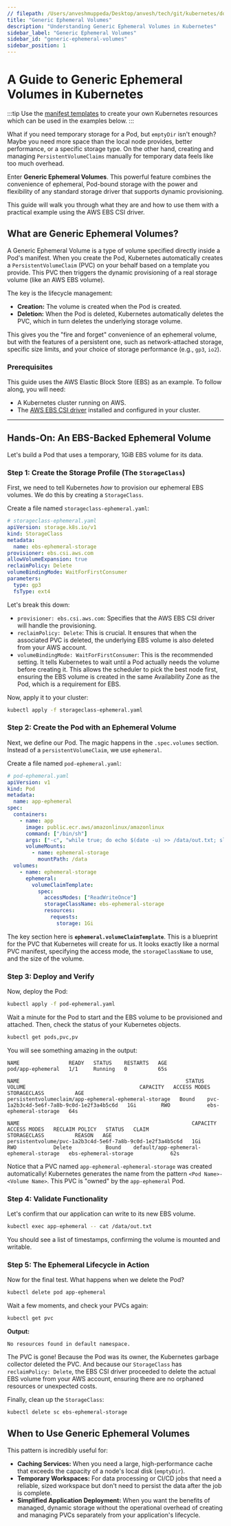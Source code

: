 ```yaml
---
// filepath: /Users/anveshmuppeda/Desktop/anvesh/tech/git/kubernetes/docs/014-storage/002-generic-ephemeral-volumes.md
title: "Generic Ephemeral Volumes"
description: "Understanding Generic Ephemeral Volumes in Kubernetes"
sidebar_label: "Generic Ephemeral Volumes"
sidebar_id: "generic-ephemeral-volumes"
sidebar_position: 1
---  
```


# A Guide to Generic Ephemeral Volumes in Kubernetes

:::tip
Use the [manifest templates](https://github.com/anveshmuppeda/kubernetes/tree/feature/docs_update/docs/014-storage/manifests) to create your own Kubernetes resources which can be used in the examples below.
:::

What if you need temporary storage for a Pod, but `emptyDir` isn't enough? Maybe you need more space than the local node provides, better performance, or a specific storage type. On the other hand, creating and managing `PersistentVolumeClaims` manually for temporary data feels like too much overhead.

Enter **Generic Ephemeral Volumes**. This powerful feature combines the convenience of ephemeral, Pod-bound storage with the power and flexibility of any standard storage driver that supports dynamic provisioning.

This guide will walk you through what they are and how to use them with a practical example using the AWS EBS CSI driver.

## What are Generic Ephemeral Volumes?

A Generic Ephemeral Volume is a type of volume specified directly inside a Pod's manifest. When you create the Pod, Kubernetes automatically creates a `PersistentVolumeClaim` (PVC) on your behalf based on a template you provide. This PVC then triggers the dynamic provisioning of a real storage volume (like an AWS EBS volume).

The key is the lifecycle management:

  * **Creation:** The volume is created when the Pod is created.
  * **Deletion:** When the Pod is deleted, Kubernetes automatically deletes the PVC, which in turn deletes the underlying storage volume.

This gives you the "fire and forget" convenience of an ephemeral volume, but with the features of a persistent one, such as network-attached storage, specific size limits, and your choice of storage performance (e.g., `gp3`, `io2`).

### Prerequisites

This guide uses the AWS Elastic Block Store (EBS) as an example. To follow along, you will need:

  * A Kubernetes cluster running on AWS.
  * The [AWS EBS CSI driver](https://github.com/kubernetes-sigs/aws-ebs-csi-driver) installed and configured in your cluster.

-----

## Hands-On: An EBS-Backed Ephemeral Volume

Let's build a Pod that uses a temporary, 1GiB EBS volume for its data.

### Step 1: Create the Storage Profile (The `StorageClass`)

First, we need to tell Kubernetes *how* to provision our ephemeral EBS volumes. We do this by creating a `StorageClass`.

Create a file named `storageclass-ephemeral.yaml`:

```yaml
# storageclass-ephemeral.yaml
apiVersion: storage.k8s.io/v1
kind: StorageClass
metadata:
  name: ebs-ephemeral-storage
provisioner: ebs.csi.aws.com
allowVolumeExpansion: true
reclaimPolicy: Delete
volumeBindingMode: WaitForFirstConsumer
parameters:
  type: gp3
  fsType: ext4
```

Let's break this down:

  * `provisioner: ebs.csi.aws.com`: Specifies that the AWS EBS CSI driver will handle the provisioning.
  * `reclaimPolicy: Delete`: This is crucial. It ensures that when the associated PVC is deleted, the underlying EBS volume is also deleted from your AWS account.
  * `volumeBindingMode: WaitForFirstConsumer`: This is the recommended setting. It tells Kubernetes to wait until a Pod actually needs the volume before creating it. This allows the scheduler to pick the best node first, ensuring the EBS volume is created in the same Availability Zone as the Pod, which is a requirement for EBS.

Now, apply it to your cluster:

```bash
kubectl apply -f storageclass-ephemeral.yaml
```

### Step 2: Create the Pod with an Ephemeral Volume

Next, we define our Pod. The magic happens in the `.spec.volumes` section. Instead of a `persistentVolumeClaim`, we use `ephemeral`.

Create a file named `pod-ephemeral.yaml`:

```yaml
# pod-ephemeral.yaml
apiVersion: v1
kind: Pod
metadata:
  name: app-ephemeral
spec:
  containers:
    - name: app
      image: public.ecr.aws/amazonlinux/amazonlinux
      command: ["/bin/sh"]
      args: ["-c", "while true; do echo $(date -u) >> /data/out.txt; sleep 5; done"]
      volumeMounts:
        - name: ephemeral-storage
          mountPath: /data
  volumes:
    - name: ephemeral-storage
      ephemeral:
        volumeClaimTemplate:
          spec:
            accessModes: ["ReadWriteOnce"]
            storageClassName: ebs-ephemeral-storage
            resources:
              requests:
                storage: 1Gi
```

The key section here is **`ephemeral.volumeClaimTemplate`**. This is a blueprint for the PVC that Kubernetes will create for us. It looks exactly like a normal PVC manifest, specifying the access mode, the `storageClassName` to use, and the size of the volume.

### Step 3: Deploy and Verify

Now, deploy the Pod:

```bash
kubectl apply -f pod-ephemeral.yaml
```

Wait a minute for the Pod to start and the EBS volume to be provisioned and attached. Then, check the status of your Kubernetes objects.

```bash
kubectl get pods,pvc,pv
```

You will see something amazing in the output:

```
NAME                READY   STATUS    RESTARTS   AGE
pod/app-ephemeral   1/1     Running   0          65s

NAME                                                      STATUS   VOLUME                                     CAPACITY   ACCESS MODES   STORAGECLASS          AGE
persistentvolumeclaim/app-ephemeral-ephemeral-storage   Bound    pvc-1a2b3c4d-5e6f-7a8b-9c0d-1e2f3a4b5c6d   1Gi        RWO            ebs-ephemeral-storage   64s

NAME                                                        CAPACITY   ACCESS MODES   RECLAIM POLICY   STATUS   CLAIM                                     STORAGECLASS          REASON   AGE
persistentvolume/pvc-1a2b3c4d-5e6f-7a8b-9c0d-1e2f3a4b5c6d   1Gi        RWO            Delete           Bound    default/app-ephemeral-ephemeral-storage   ebs-ephemeral-storage            62s
```

Notice that a PVC named `app-ephemeral-ephemeral-storage` was created automatically\! Kubernetes generates the name from the pattern `<Pod Name>-<Volume Name>`. This PVC is "owned" by the `app-ephemeral` Pod.

### Step 4: Validate Functionality

Let's confirm that our application can write to its new EBS volume.

```bash
kubectl exec app-ephemeral -- cat /data/out.txt
```

You should see a list of timestamps, confirming the volume is mounted and writable.

### Step 5: The Ephemeral Lifecycle in Action

Now for the final test. What happens when we delete the Pod?

```bash
kubectl delete pod app-ephemeral
```

Wait a few moments, and check your PVCs again:

```bash
kubectl get pvc
```

**Output:**

```
No resources found in default namespace.
```

The PVC is gone\! Because the Pod was its owner, the Kubernetes garbage collector deleted the PVC. And because our `StorageClass` has `reclaimPolicy: Delete`, the EBS CSI driver proceeded to delete the actual EBS volume from your AWS account, ensuring there are no orphaned resources or unexpected costs.

Finally, clean up the `StorageClass`:

```bash
kubectl delete sc ebs-ephemeral-storage
```

## When to Use Generic Ephemeral Volumes

This pattern is incredibly useful for:

  * **Caching Services:** When you need a large, high-performance cache that exceeds the capacity of a node's local disk (`emptyDir`).
  * **Temporary Workspaces:** For data processing or CI/CD jobs that need a reliable, sized workspace but don't need to persist the data after the job is complete.
  * **Simplified Application Deployment:** When you want the benefits of managed, dynamic storage without the operational overhead of creating and managing PVCs separately from your application's lifecycle.
